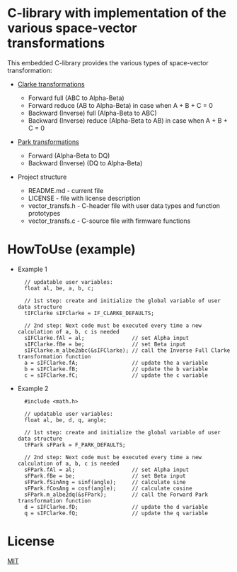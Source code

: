 # C-library with implementation of the various space-vector transformations

This embedded C-library provides the various types of space-vector transformation:
* [Clarke transformations](https://en.wikipedia.org/wiki/Alpha%E2%80%93beta_transformation)
  * Forward full (ABC to Alpha-Beta)
  * Forward reduce (AB to Alpha-Beta) in case when A + B + C = 0
  * Backward (Inverse) full (Alpha-Beta to ABC)
  * Backward (Inverse) reduce (Alpha-Beta to AB) in case when A + B + C = 0
* [Park transformations](https://en.wikipedia.org/wiki/Direct-quadrature-zero_transformation)
  * Forward (Alpha-Beta to DQ)
  * Backward (Inverse) (DQ to Alpha-Beta)

* Project structure
	* README.md - current file
	* LICENSE - file with license description
  * vector_transfs.h - C-header file with user data types and function prototypes
  * vector_transfs.c - C-source file with firmware functions

# HowToUse (example)

* Example 1

        // updatable user variables:
        float al, be, a, b, c;
				
        // 1st step: create and initialize the global variable of user data structure
        tIFClarke sIFClarke = IF_CLARKE_DEFAULTS;

        // 2nd step: Next code must be executed every time a new calculation of a, b, c is needed
        sIFClarke.fAl = al;               // set Alpha input
        sIFClarke.fBe = be;               // set Beta input
        sIFClarke.m_albe2abc(&sIFClarke); // call the Inverse Full Clarke transformation function
        a = sIFClarke.fA;                 // update the a variable
        b = sIFClarke.fB;                 // update the b variable
        c = sIFClarke.fC;                 // update the c variable

* Example 2

        #include <math.h>
	
        // updatable user variables:
        float al, be, d, q, angle;
				
        // 1st step: create and initialize the global variable of user data structure
        tFPark sFPark = F_PARK_DEFAULTS;

        // 2nd step: Next code must be executed every time a new calculation of a, b, c is needed
        sFPark.fAl = al;                  // set Alpha input
        sFPark.fBe = be;                  // set Beta input
        sFPark.fSinAng = sinf(angle);     // calculate sine
        sFPark.fCosAng = cosf(angle);     // calculate cosine
        sFPark.m_albe2dq(&sFPark);        // call the Forward Park transformation function
        d = sIFClarke.fD;                 // update the d variable
        q = sIFClarke.fQ;                 // update the q variable

# License
  
[MIT](./LICENSE "License Description")
